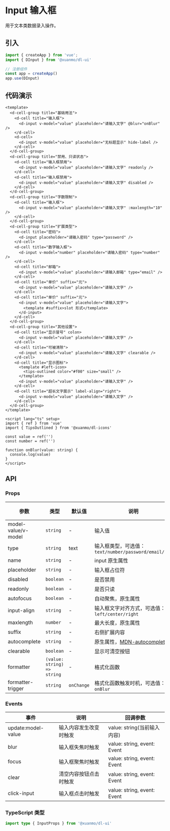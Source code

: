 # Input 输入框

用于文本类数据录入操作。

## 引入

```typescript
import { createApp } from 'vue';
import { DInput } from '@xuanmo/dl-ui'

// 注册组件
const app = createApp()
app.use(DInput)
```

## 代码演示

```vue client=Mobile playground=MInput
<template>
  <d-cell-group title="基础用法">
    <d-cell title="输入框">
      <d-input v-model="value" placeholder="请输入文字" @blur="onBlur" />
    </d-cell>
    <d-cell>
      <d-input v-model="value" placeholder="无标题显示" hide-label />
    </d-cell>
  </d-cell-group>
  <d-cell-group title="禁用、只读状态">
    <d-cell title="输入框禁用">
      <d-input v-model="value" placeholder="请输入文字" readonly />
    </d-cell>
    <d-cell title="输入框禁用">
      <d-input v-model="value" placeholder="请输入文字" disabled />
    </d-cell>
  </d-cell-group>
  <d-cell-group title="字数限制">
    <d-cell title="输入框">
      <d-input v-model="value" placeholder="请输入文字" :maxlength="10" />
    </d-cell>
  </d-cell-group>
  <d-cell-group title="扩展类型">
    <d-cell title="密码">
      <d-input placeholder="请输入密码" type="password" />
    </d-cell>
    <d-cell title="数字输入框">
      <d-input v-model="number" placeholder="请输入密码" type="number" />
    </d-cell>
    <d-cell title="邮箱">
      <d-input v-model="value" placeholder="请输入邮箱" type="email" />
    </d-cell>
    <d-cell title="单价" suffix="元">
      <d-input v-model="value" placeholder="请输入文字" />
    </d-cell>
    <d-cell title="单价" suffix="元">
      <d-input v-model="value" placeholder="请输入文字">
        <template #suffix>slot 形式</template>
      </d-input>
    </d-cell>
  </d-cell-group>
  <d-cell-group title="其他设置">
    <d-cell title="显示冒号" colon>
      <d-input v-model="value" placeholder="请输入文字" />
    </d-cell>
    <d-cell title="可被清除">
      <d-input v-model="value" placeholder="请输入文字" clearable />
    </d-cell>
    <d-cell title="显示图标">
      <template #left-icon>
        <tips-outlined color="#f00" size="small" />
      </template>
      <d-input v-model="value" placeholder="请输入文字" />
    </d-cell>
    <d-cell title="超长文字展示" label-align="right">
      <d-input v-model="value" placeholder="请输入文字" />
    </d-cell>
  </d-cell-group>
</template>

<script lang="ts" setup>
import { ref } from 'vue'
import { TipsOutlined } from '@xuanmo/dl-icons'

const value = ref('')
const number = ref('')

function onBlur(value: string) {
  console.log(value)
}
</script>
```

## API

### Props

|参数|类型|默认值|说明|必传|
|---|----|-----|---|----|
|model-value/v-model|`string`|-|输入值|N|
|type|`string`|text|输入框类型，可选值：`text/number/password/email/url`|N|
|name|`string`|-|input 原生属性|N|
|placeholder|`string`|-|输入框占位符|N|
|disabled|`boolean`|-|是否禁用|N|
|readonly|`boolean`|-|是否只读|N|
|autofocus|`boolean`|-|自动聚焦，原生属性|N|
|input-align|`string`|-|输入框文字对齐方式，可选值：`left/center/right`|N|
|maxlength|`number`|-|最大长度，原生属性|N|
|suffix|`string`|-|右侧扩展内容|N|
|autocomplete|`string`|-|原生属性，[MDN-autocomplete](https://developer.mozilla.org/en-US/docs/Web/HTML/Attributes/autocomplete)|N|
|clearable|`boolean`|-|显示可清空按钮|N|
|formatter|`(value: string) => string`|-|格式化函数|N|
|formatter-trigger|`string`|`onChange`|格式化函数触发时机，可选值：`onBlur`|N|

### Events

|事件|说明|回调参数|
|---|----|-------|
|update:model-value|输入内容发生改变时触发|value: string(当前输入内容)|
|blur|输入框失焦时触发|value: string, event: Event|
|focus|输入框聚焦时触发|value: string, event: Event|
|clear|清空内容按钮点击时触发|value: string, event: Event|
|click-input|输入框点击时触发|value: string, event: Event|


### TypeScript 类型

```typescript
import type { InputProps } from '@xuanmo/dl-ui'
```
